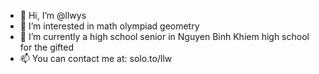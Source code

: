 - 👋 Hi, I’m @llwys
- 👀 I’m interested in math olympiad geometry
- 🌱 I’m currently a high school senior in Nguyen Binh Khiem high school for the gifted
- 📫 You can contact me at: solo.to/llw
